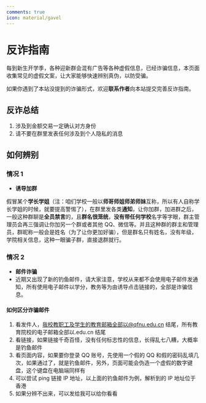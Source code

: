 ```yaml
---
comments: true
icon: material/gavel
---
```


# 反诈指南

每到新生开学季，各种迎新群会混有广告等各种虚假信息，已经诈骗信息，本页面收集常见的虚假文案，让大家能够快速辨别真伪，以防受骗。

如果你遇到了本站没提到的诈骗形式，欢迎**联系作者**向本站提交完善反诈指南。

## 反诈总结

1. 涉及到金额交易一定确认对方身份
2. 请不要在群里发表任何涉及到个人隐私的消息

## 如何辨别

### 情况 1

- **诱导加群**

假冒某个**学长学姐**（注：咱们学校一般以**师哥师姐师弟师妹**互称，所以有人自称学长学姐的时候，就要提高警惕了），在群里发各类**通知**，让你加群，加进群之后，一般这种群聊是**全员禁言**的，且**群名很笼统**，**没有带任何学校**名字等字眼，群主管理员会再三强调让你加另一个群或者其他 QQ、微信等。并且这种群的群主和管理员，群昵称一般会是姓名（为了让你更加好骗），但是群名只有姓名，没有年级，学院相关信息，这种一眼骗子群，直接退群就行。

### 情况 2

- **邮件诈骗**
- 近期又出现了新的钓鱼邮件，请大家注意，学校从来都不会使用电子邮件发通知，所有使用电子邮件以学分，教务等为由诱导点击链接的，全部是诈骗信息。

#### 如何区分诈骗邮件

1. 看发件人，我校教职工及学生的教育邮箱全部以@qfnu.edu.cn 结尾，所有教育院校的电子邮箱全部以.edu.cn 结尾
2. 看链接，如果链接千奇百怪，没有任何标志性的信息，长得乱七八糟，大概率是钓鱼邮件
3. 看页面内容，如果要你登录 QQ 账号，先使用一个假的 QQ 和假的密码乱填几次，如果通过了，就是钓鱼邮件，另外，页面可能会伪造一个虚假的数字键盘，这个键盘在电脑端同样有
4. 可以尝试 ping 链接 IP 地址，以上面的钓鱼邮件为例，解析到的 IP 地址位于香港
5. 如果分辨不出来，可以发给我可以给你看看
